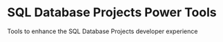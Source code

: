 # SQL Database Projects Power Tools
Tools to enhance the SQL Database Projects developer experience

